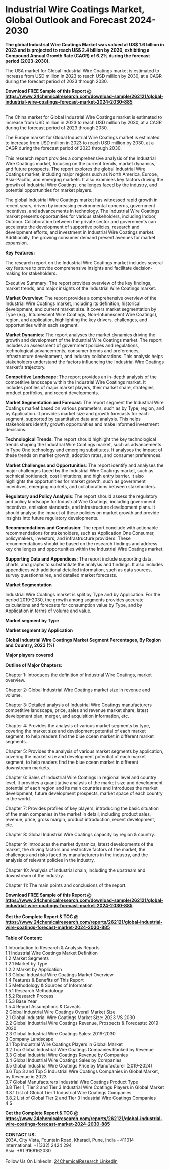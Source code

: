 <h1>Industrial Wire Coatings Market, Global Outlook and Forecast 2024-2030</h1><p><strong>The global Industrial Wire Coatings Market was valued at US$ 1.6 billion in 2023 and is projected to reach US$ 2.4 billion by 2030, exhibiting a Compound Annual Growth Rate (CAGR) of 6.2% during the forecast period (2023-2030).</strong></p><p>
</p><p>The USA market for Global Industrial Wire Coatings market is estimated to increase from USD million in 2023 to reach USD million by 2030, at a CAGR during the forecast period of 2023 through 2030.</p><div><b>Download FREE Sample of this Report @ 
            <a href="https://www.24chemicalresearch.com/download-sample/262121/global-industrial-wire-coatings-forecast-market-2024-2030-885">
            https://www.24chemicalresearch.com/download-sample/262121/global-industrial-wire-coatings-forecast-market-2024-2030-885</a></b></div><br><p>
</p><p>The China market for Global Industrial Wire Coatings market is estimated to increase from USD million in 2023 to reach USD million by 2030, at a CAGR during the forecast period of 2023 through 2030.</p><p>
</p><p>The Europe market for Global Industrial Wire Coatings market is estimated to increase from USD million in 2023 to reach USD million by 2030, at a CAGR during the forecast period of 2023 through 2030.</p><p>
</p><p>This research report provides a comprehensive analysis of the Industrial Wire Coatings market, focusing on the current trends, market dynamics, and future prospects. The report explores the global Industrial Wire Coatings market, including major regions such as North America, Europe, Asia-Pacific, and emerging markets. It also examines key factors driving the growth of Industrial Wire Coatings, challenges faced by the industry, and potential opportunities for market players.</p><p>
The global Industrial Wire Coatings market has witnessed rapid growth in recent years, driven by increasing environmental concerns, government incentives, and advancements in technology. The Industrial Wire Coatings market presents opportunities for various stakeholders, including Indoor, Outdoor. Collaboration between the private sector and governments can accelerate the development of supportive policies, research and development efforts, and investment in Industrial Wire Coatings market. Additionally, the growing consumer demand present avenues for market expansion.</p><p>
<strong>Key Features:</strong></p><p>
The research report on the Industrial Wire Coatings market includes several key features to provide comprehensive insights and facilitate decision-making for stakeholders.</p><p>
Executive Summary: The report provides overview of the key findings, market trends, and major insights of the Industrial Wire Coatings market.</p><p>
<strong>Market Overview</strong>: The report provides a comprehensive overview of the Industrial Wire Coatings market, including its definition, historical development, and current market size. It covers market segmentation by Type (e.g., Intumescent Wire Coatings, Non-Intumescent Wire Coatings), region, and application, highlighting the key drivers, challenges, and opportunities within each segment.</p><p>
<strong>Market Dynamics</strong>: The report analyses the market dynamics driving the growth and development of the Industrial Wire Coatings market. The report includes an assessment of government policies and regulations, technological advancements, consumer trends and preferences, infrastructure development, and industry collaborations. This analysis helps stakeholders understand the factors influencing the Industrial Wire Coatings market's trajectory.</p><p>
<strong>Competitive Landscape</strong>: The report provides an in-depth analysis of the competitive landscape within the Industrial Wire Coatings market. It includes profiles of major market players, their market share, strategies, product portfolios, and recent developments.</p><p>
<strong>Market Segmentation and Forecast</strong>: The report segment the Industrial Wire Coatings market based on various parameters, such as by Type, region, and by Application. It provides market size and growth forecasts for each segment, supported by quantitative data and analysis. This helps stakeholders identify growth opportunities and make informed investment decisions.</p><p>
<strong>Technological Trends</strong>: The report should highlight the key technological trends shaping the Industrial Wire Coatings market, such as advancements in Type One technology and emerging substitutes. It analyses the impact of these trends on market growth, adoption rates, and consumer preferences.</p><p>
<strong>Market Challenges and Opportunities</strong>: The report identify and analyses the major challenges faced by the Industrial Wire Coatings market, such as technical bottleneck, cost limitations, and high entry barrier. It also highlights the opportunities for market growth, such as government incentives, emerging markets, and collaborations between stakeholders.</p><p>
<strong>Regulatory and Policy Analysis</strong>: The report should assess the regulatory and policy landscape for Industrial Wire Coatings, including government incentives, emission standards, and infrastructure development plans. It should analyse the impact of these policies on market growth and provide insights into future regulatory developments.</p><p>
<strong>Recommendations and Conclusion</strong>: The report conclude with actionable recommendations for stakeholders, such as Application One Consumer, policymakers, investors, and infrastructure providers. These recommendations should be based on the research findings and address key challenges and opportunities within the Industrial Wire Coatings market.</p><p>
<strong>Supporting Data and Appendices</strong>: The report include supporting data, charts, and graphs to substantiate the analysis and findings. It also includes appendices with additional detailed information, such as data sources, survey questionnaires, and detailed market forecasts.</p><p>
<strong>Market Segmentation</strong></p><p>
Industrial Wire Coatings market is split by Type and by Application. For the period 2019-2030, the growth among segments provides accurate calculations and forecasts for consumption value by Type, and by Application in terms of volume and value.</p><p>
<strong>Market segment by Type</strong></p><p>
</p><p>
<strong>Market segment by Application</strong></p><p>
</p><p>
<strong>Global Industrial Wire Coatings Market Segment Percentages, By Region and Country, 2023 (%)</strong></p><p>
</p><p>
<strong>Major players covered</strong></p><p>
</p><p>
</p><p><strong>Outline of Major Chapters:</strong></p><p>
Chapter 1: Introduces the definition of Industrial Wire Coatings, market overview.</p><p>
Chapter 2: Global Industrial Wire Coatings market size in revenue and volume.</p><p>
Chapter 3: Detailed analysis of Industrial Wire Coatings manufacturers competitive landscape, price, sales and revenue market share, latest development plan, merger, and acquisition information, etc.</p><p>
Chapter 4: Provides the analysis of various market segments by type, covering the market size and development potential of each market segment, to help readers find the blue ocean market in different market segments.</p><p>
Chapter 5: Provides the analysis of various market segments by application, covering the market size and development potential of each market segment, to help readers find the blue ocean market in different downstream markets.</p><p>
Chapter 6: Sales of Industrial Wire Coatings in regional level and country level. It provides a quantitative analysis of the market size and development potential of each region and its main countries and introduces the market development, future development prospects, market space of each country in the world.</p><p>
Chapter 7: Provides profiles of key players, introducing the basic situation of the main companies in the market in detail, including product sales, revenue, price, gross margin, product introduction, recent development, etc.</p><p>
Chapter 8: Global Industrial Wire Coatings capacity by region &amp; country.</p><p>
Chapter 9: Introduces the market dynamics, latest developments of the market, the driving factors and restrictive factors of the market, the challenges and risks faced by manufacturers in the industry, and the analysis of relevant policies in the industry.</p><p>
Chapter 10: Analysis of industrial chain, including the upstream and downstream of the industry.</p><p>
Chapter 11: The main points and conclusions of the report.</p><div><b>Download FREE Sample of this Report @ 
            <a href="https://www.24chemicalresearch.com/download-sample/262121/global-industrial-wire-coatings-forecast-market-2024-2030-885">
            https://www.24chemicalresearch.com/download-sample/262121/global-industrial-wire-coatings-forecast-market-2024-2030-885</a></b></div><br><div><b>Get the Complete Report & TOC @ 
            <a href="https://www.24chemicalresearch.com/reports/262121/global-industrial-wire-coatings-forecast-market-2024-2030-885">
            https://www.24chemicalresearch.com/reports/262121/global-industrial-wire-coatings-forecast-market-2024-2030-885</a></b></div><br>
            <b>Table of Content:</b><p>1 Introduction to Research & Analysis Reports<br />
    1.1 Industrial Wire Coatings Market Definition<br />
    1.2 Market Segments<br />
        1.2.1 Market by Type<br />
        1.2.2 Market by Application<br />
    1.3 Global Industrial Wire Coatings Market Overview<br />
    1.4 Features & Benefits of This Report<br />
    1.5 Methodology & Sources of Information<br />
        1.5.1 Research Methodology<br />
        1.5.2 Research Process<br />
        1.5.3 Base Year<br />
        1.5.4 Report Assumptions & Caveats<br />
2 Global Industrial Wire Coatings Overall Market Size<br />
    2.1 Global Industrial Wire Coatings Market Size: 2023 VS 2030<br />
    2.2 Global Industrial Wire Coatings Revenue, Prospects & Forecasts: 2019-2030<br />
    2.3 Global Industrial Wire Coatings Sales: 2019-2030<br />
3 Company Landscape<br />
    3.1 Top Industrial Wire Coatings Players in Global Market<br />
    3.2 Top Global Industrial Wire Coatings Companies Ranked by Revenue<br />
    3.3 Global Industrial Wire Coatings Revenue by Companies<br />
    3.4 Global Industrial Wire Coatings Sales by Companies<br />
    3.5 Global Industrial Wire Coatings Price by Manufacturer (2019-2024)<br />
    3.6 Top 3 and Top 5 Industrial Wire Coatings Companies in Global Market, by Revenue in 2023<br />
    3.7 Global Manufacturers Industrial Wire Coatings Product Type<br />
    3.8 Tier 1, Tier 2 and Tier 3 Industrial Wire Coatings Players in Global Market<br />
        3.8.1 List of Global Tier 1 Industrial Wire Coatings Companies<br />
        3.8.2 List of Global Tier 2 and Tier 3 Industrial Wire Coatings Companies<br />
4 S</p><div><b>Get the Complete Report & TOC @ 
            <a href="https://www.24chemicalresearch.com/reports/262121/global-industrial-wire-coatings-forecast-market-2024-2030-885">
            https://www.24chemicalresearch.com/reports/262121/global-industrial-wire-coatings-forecast-market-2024-2030-885</a></b></div><br><b>CONTACT US:</b><br>
            203A, City Vista, Fountain Road, Kharadi, Pune, India - 411014<br>
            International: +1(332) 2424 294<br>
            Asia: +91 9169162030 <br><br>
            Follow Us On LinkedIn: <a href="https://www.linkedin.com/company/24chemicalresearch/">24ChemicalResearch LinkedIn</a>